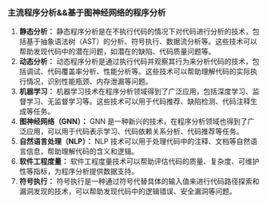 ### 主流程序分析&&基于图神经网络的程序分析

1. **静态分析：** 静态程序分析是在不执行代码的情况下对代码进行分析的技术，包括基于抽象语法树（AST）的分析、符号执行、数据流分析等。这些技术可以帮助发现代码中的潜在问题，如潜在的缺陷、代码质量问题等。
2. **动态分析：** 动态程序分析是通过执行代码并观察其行为来分析代码的技术，包括调试、代码覆盖率分析、性能分析等。这些技术可以帮助理解代码的实际执行情况，识别性能瓶颈、内存泄漏等问题。
3. **机器学习：** 机器学习技术在程序分析领域得到了广泛应用，包括深度学习、监督学习、无监督学习等。这些技术可以用于代码推荐、缺陷检测、代码注释生成等任务。
4. **图神经网络（GNN）：** GNN 是一种新兴的技术，在程序分析领域也得到了广泛应用，可以用于代码表示学习、代码依赖关系分析、代码推荐等任务。
5. **自然语言处理（NLP）：** NLP 技术可以用于处理代码中的注释、文档等自然语言信息，帮助理解代码的含义和逻辑。
6. **软件工程度量：** 软件工程度量技术可以帮助评估代码的质量、复杂度、可维护性等指标，为程序分析提供数据支持。
7. **符号执行：** 符号执行是一种通过符号代替具体的输入值来进行代码路径探索和漏洞发现的技术，可以帮助发现代码中的逻辑错误、安全漏洞等问题。